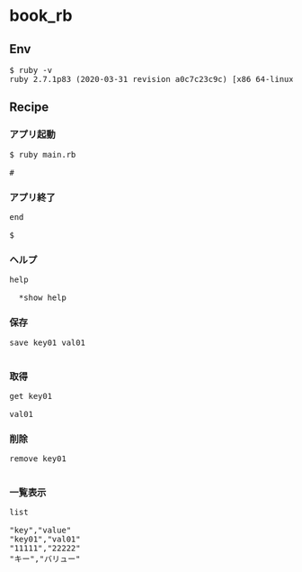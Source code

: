 # book_rb

## Env

<pre>
$ ruby -v
ruby 2.7.1p83 (2020-03-31 revision a0c7c23c9c) [x86_64-linux]
</pre>

## Recipe

### アプリ起動
<pre>
$ ruby main.rb

# 
</pre>

### アプリ終了
<pre>
end

$
</pre>

### ヘルプ
<pre>
help

  *show help
</pre>

### 保存
<pre>
save key01 val01

</pre>

### 取得
<pre>
get key01

val01
</pre>

### 削除
<pre>
remove key01

</pre>

### 一覧表示
<pre>
list

"key","value"
"key01","val01"
"11111","22222"
"キー","バリュー"
</pre>

